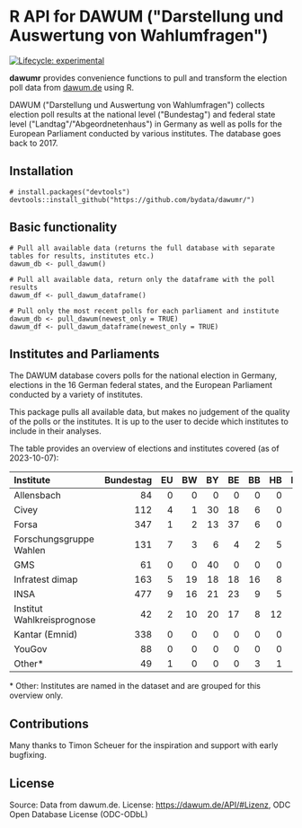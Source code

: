 # R API for DAWUM ("Darstellung und Auswertung von Wahlumfragen")

<!-- badges: start -->

[![Lifecycle: experimental](https://img.shields.io/badge/lifecycle-experimental-orange.svg)](https://lifecycle.r-lib.org/articles/stages.html#experimental)

<!-- badges: end -->

**dawumr** provides convenience functions to pull and transform the election poll data from [dawum.de](https://dawum.de/) using R.

DAWUM ("Darstellung und Auswertung von Wahlumfragen") collects election poll results at the national level ("Bundestag") and federal state level ("Landtag"/"Abgeordnetenhaus") in Germany as well as polls for the European Parliament conducted by various institutes. The database goes back to 2017.

## Installation

```{r}
# install.packages("devtools")
devtools::install_github("https://github.com/bydata/dawumr/")
```

## Basic functionality

```{r}
# Pull all available data (returns the full database with separate tables for results, institutes etc.)
dawum_db <- pull_dawum()

# Pull all available data, return only the dataframe with the poll results
dawum_df <- pull_dawum_dataframe()

# Pull only the most recent polls for each parliament and institute
dawum_db <- pull_dawum(newest_only = TRUE)
dawum_df <- pull_dawum_dataframe(newest_only = TRUE)
```

## Institutes and Parliaments

The DAWUM database covers polls for the national election in Germany, elections in the 16 German federal states, and the European Parliament conducted by a variety of institutes.

This package pulls all available data, but makes no judgement of the quality of the polls or the institutes. It is up to the user to decide which institutes to include in their analyses.

The table provides an overview of elections and institutes covered (as of 2023-10-07):

| Institute                  | Bundestag |  EU |  BW |  BY |  BE |  BB |  HB |  HH |  HE |  MV |  NI | NRW |  RP |  SL |  SN |  ST |  SH |  TH |
|:---|---:|---:|---:|---:|---:|---:|---:|---:|---:|---:|---:|---:|---:|---:|---:|---:|---:|---:|
| Allensbach                 |        84 |   0 |   0 |   0 |   0 |   0 |   0 |   0 |   0 |   0 |   3 |   0 |   0 |   0 |   0 |   0 |   0 |   0 |
| Civey                      |       112 |   4 |   1 |  30 |  18 |   6 |   0 |   4 |   7 |   1 |   4 |   6 |   1 |   0 |   9 |   1 |   1 |   5 |
| Forsa                      |       347 |   1 |   2 |  13 |  37 |   6 |   0 |   3 |   1 |   8 |  10 |  15 |   1 |   1 |   0 |   0 |   0 |   1 |
| Forschungsgruppe Wahlen    |       131 |   7 |   3 |   6 |   4 |   2 |   5 |   2 |  10 |   2 |   4 |   5 |   3 |   4 |   2 |   2 |   4 |   2 |
| GMS                        |        61 |   0 |   0 |  40 |   0 |   0 |   0 |   0 |   0 |   0 |   0 |   0 |   0 |   0 |   0 |   1 |   0 |   0 |
| Infratest dimap            |       163 |   5 |  19 |  18 |  18 |  16 |   8 |   6 |  14 |  10 |  11 |  22 |  26 |   8 |   6 |   6 |  12 |  14 |
| INSA                       |       477 |   9 |  16 |  21 |  23 |   9 |   5 |   2 |  11 |  10 |  12 |  14 |   9 |   7 |  14 |   8 |  10 |  38 |
| Institut Wahlkreisprognose |        42 |   2 |  10 |  20 |  17 |   8 |  12 |   3 |  22 |   6 |  16 |  14 |   7 |   8 |   8 |   4 |  12 |   7 |
| Kantar (Emnid)             |       338 |   0 |   0 |   0 |   0 |   0 |   0 |   0 |   0 |   0 |   0 |   0 |   0 |   0 |   0 |   0 |   0 |   0 |
| YouGov                     |        88 |   0 |   0 |   0 |   0 |   0 |   0 |   0 |   0 |   0 |   0 |   5 |   0 |   0 |   0 |   0 |   0 |   0 |
| Other\*                    |        49 |   1 |   0 |   0 |   0 |   3 |   1 |   9 |   0 |   0 |   1 |   2 |   1 |   0 |   7 |   1 |   0 |   0 |

\* Other: Institutes are named in the dataset and are grouped for this overview only.

## Contributions

Many thanks to Timon Scheuer for the inspiration and support with early bugfixing.

## License

Source: Data from dawum.de.
License: <https://dawum.de/API/#Lizenz>, ODC Open Database License (ODC-ODbL)
